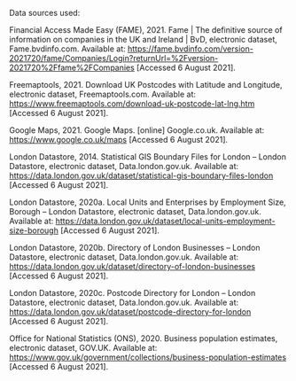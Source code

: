 
Data sources used:

Financial Access Made Easy (FAME), 2021. Fame | The definitive source of information on companies in the UK and Ireland | BvD, electronic dataset, Fame.bvdinfo.com. Available at: <https://fame.bvdinfo.com/version-2021720/fame/Companies/Login?returnUrl=%2Fversion-2021720%2Ffame%2FCompanies> [Accessed 6 August 2021].

Freemaptools, 2021. Download UK Postcodes with Latitude and Longitude, electronic dataset, Freemaptools.com. Available at: <https://www.freemaptools.com/download-uk-postcode-lat-lng.htm> [Accessed 6 August 2021].

Google Maps, 2021. Google Maps. [online] Google.co.uk. Available at: <https://www.google.co.uk/maps> [Accessed 6 August 2021].

London Datastore, 2014. Statistical GIS Boundary Files for London – London Datastore, electronic dataset, Data.london.gov.uk. Available at: <https://data.london.gov.uk/dataset/statistical-gis-boundary-files-london> [Accessed 6 August 2021].

London Datastore, 2020a. Local Units and Enterprises by Employment Size, Borough – London Datastore, electronic dataset, Data.london.gov.uk. Available at: <https://data.london.gov.uk/dataset/local-units-employment-size-borough> [Accessed 6 August 2021].

London Datastore, 2020b. Directory of London Businesses – London Datastore, electronic dataset, Data.london.gov.uk. Available at: <https://data.london.gov.uk/dataset/directory-of-london-businesses> [Accessed 6 August 2021].

London Datastore, 2020c. Postcode Directory for London – London Datastore, electronic dataset, Data.london.gov.uk. Available at: <https://data.london.gov.uk/dataset/postcode-directory-for-london> [Accessed 6 August 2021].

Office for National Statistics (ONS), 2020. Business population estimates, electronic dataset, GOV.UK. Available at: <https://www.gov.uk/government/collections/business-population-estimates> [Accessed 6 August 2021].

